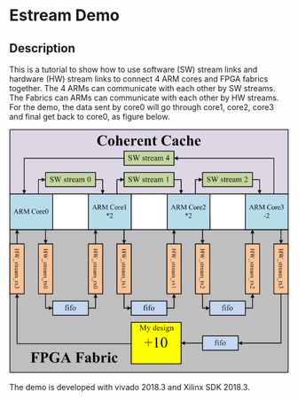 # Estream Demo
## Description 
This is a tutorial to show how to use software (SW) stream links and hardware
(HW) stream links to connect 4 ARM cores and FPGA fabrics together. The 4 ARMs
can communicate with each other by SW streams. The Fabrics can ARMs can communicate
with each other by HW streams. For the demo, the data sent by core0 will go through
core1, core2, core3 and final get back to core0, as figure below. 


![](/images/estream.png)


The demo is
developed with vivado 2018.3 and Xilinx SDK 2018.3. 
